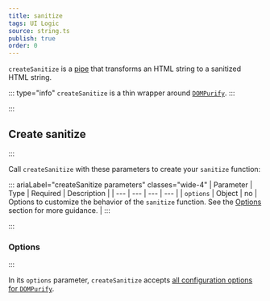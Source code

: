 ```yaml
---
title: sanitize
tags: UI Logic
source: string.ts
publish: true
order: 0
---
```


`createSanitize` is a [pipe](/docs/logic/pipes-overview) that transforms an HTML string to a sanitized HTML string.

::: type="info"
`createSanitize` is a thin wrapper around [`DOMPurify`](https://cure53.de/purify).
:::

:::
## Create sanitize
:::

Call `createSanitize` with these parameters to create your `sanitize` function:

::: ariaLabel="createSanitize parameters" classes="wide-4"
| Parameter | Type | Required | Description |
| --- | --- | --- | --- |
| `options` | Object | no | Options to customize the behavior of the `sanitize` function. See the [Options](#options) section for more guidance. |
:::


:::
### Options
:::

In its `options` parameter, `createSanitize` accepts [all configuration options for `DOMPurify`](https://github.com/cure53/DOMPurify#can-i-configure-dompurify).

